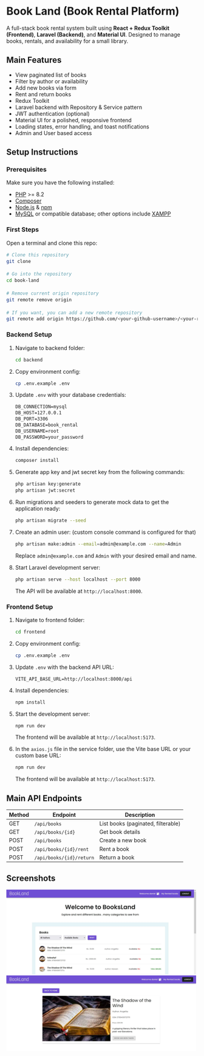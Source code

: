 # Book Land (Book Rental Platform)

A full-stack book rental system built using **React + Redux Toolkit (Frontend)**, **Laravel (Backend)**, and **Material UI**. Designed to manage books, rentals, and availability for a small library.

## Main Features

- View paginated list of books
- Filter by author or availability
- Add new books via form
- Rent and return books
- Redux Toolkit
- Laravel backend with Repository & Service pattern
- JWT authentication (optional)
- Material UI for a polished, responsive frontend
- Loading states, error handling, and toast notifications
- Admin and User based access

## Setup Instructions

### Prerequisites

Make sure you have the following installed:

- [PHP](https://www.php.net/) >= 8.2
- [Composer](https://getcomposer.org/)
- [Node.js](https://nodejs.org/) & [npm](https://www.npmjs.com/)
- [MySQL](https://www.mysql.com/) or compatible database; other options include [XAMPP](https://www.apachefriends.org/)

### First Steps

Open a terminal and clone this repo:

```bash
# Clone this repository
git clone 

# Go into the repository
cd book-land

# Remove current origin repository
git remote remove origin

# If you want, you can add a new remote repository
git remote add origin https://github.com/<your-github-username>/<your-repo-name>.git
```

### Backend Setup

1. Navigate to backend folder:

   ```bash
   cd backend
   ```

2. Copy environment config:

   ```bash
   cp .env.example .env
   ```

3. Update `.env` with your database credentials:

   ```env
   DB_CONNECTION=mysql
   DB_HOST=127.0.0.1
   DB_PORT=3306
   DB_DATABASE=book_rental
   DB_USERNAME=root
   DB_PASSWORD=your_password
   ```

4. Install dependencies:

   ```bash
   composer install
   ```

5. Generate app key and jwt secret key from the following commands:

   ```bash
   php artisan key:generate
   php artisan jwt:secret
   ```

6. Run migrations and seeders to generate mock data to get the application ready:

   ```bash
   php artisan migrate --seed
   ```

7. Create an admin user: (custom console command is configured for that)

   ```bash
   php artisan make:admin --email=admin@example.com --name=Admin
   ```

   Replace `admin@example.com` and `Admin` with your desired email and name.

8. Start Laravel development server:

   ```bash
   php artisan serve --host localhost --port 8000
   ```

   The API will be available at `http://localhost:8000`.

### Frontend Setup

1. Navigate to frontend folder:

   ```bash
   cd frontend
   ```

2. Copy environment config:

   ```bash
   cp .env.example .env
   ```

3. Update `.env` with the backend API URL:

   ```env
   VITE_API_BASE_URL=http://localhost:8000/api
   ```

4. Install dependencies:

   ```bash
   npm install
   ```

5. Start the development server:

   ```bash
   npm run dev
   ```

   The frontend will be available at `http://localhost:5173`.

6. In the `axios.js` file in the service folder, use the Vite base URL or your custom base URL:

   ```bash
   npm run dev
   ```

   The frontend will be available at `http://localhost:5173`.

## Main API Endpoints

| Method | Endpoint                     | Description                              |
|--------|------------------------------|------------------------------------------|
| GET    | `/api/books`                 | List books (paginated, filterable)       |
| GET    | `/api/books/{id}`            | Get book details                         |
| POST   | `/api/books`                 | Create a new book                        |
| POST   | `/api/books/{id}/rent`       | Rent a book                              |
| POST   | `/api/books/{id}/return`     | Return a book                            |

##  Screenshots

<img src="ui/Screen-05.JPG" width="500"/>

<img src="ui/Screen-06.JPG"  width="500"/>

